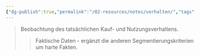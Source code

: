 ```yaml
---
{"dg-publish":true,"permalink":"/02-resources/notes/verhalten/","tags":["marketing/analyse"],"noteIcon":"","updated":"2025-08-26T16:35:24.677+02:00"}
---
```


>Beobachtung des tatsächlichen Kauf- und Nutzungsverhaltens.
>>Faktische Daten - ergänzt die anderen Segmentierungskriterien um harte Fakten.